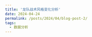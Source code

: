 ```yaml
---
title: '龙队战术风格变化分析'
date: 2024-04-24
permalink: /posts/2024/04/blog-post-2/
tags:
  - 数据分析
---
```


